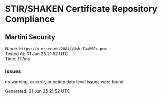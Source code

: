 # STIR/SHAKEN Certificate Repository Compliance

## Martini Security

Name: `https://p.mtsec.me/2884/VUshcTwaM9Fx.pem`\
Tested At: 01 Jun 25 21:52 UTC\
Time: 177ms

### Issues

no warning, or error, or notice date level issues were found

Generated: 01 Jun 25 21:52 UTC